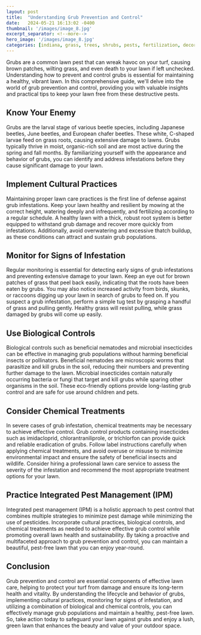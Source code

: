 ```yaml
---
layout: post
title:  "Understanding Grub Prevention and Control"
date:   2024-05-21 16:13:02 -0400
thumbnail: '/images/image_8.jpg'
excerpt_separator: <!--more-->
hero_image: '/images/image_8.jpg'
categories: [indiana, grass, trees, shrubs, pests, fertilization, decoration, curb appeal, garden, flowers, recreation]
---
```

Grubs are a common lawn pest that can wreak havoc on your turf, causing brown patches, wilting grass, and even death to your lawn if left unchecked. <!--more-->Understanding how to prevent and control grubs is essential for maintaining a healthy, vibrant lawn. In this comprehensive guide, we'll delve into the world of grub prevention and control, providing you with valuable insights and practical tips to keep your lawn free from these destructive pests.

## Know Your Enemy
Grubs are the larval stage of various beetle species, including Japanese beetles, June beetles, and European chafer beetles. These white, C-shaped larvae feed on grass roots, causing extensive damage to lawns. Grubs typically thrive in moist, organic-rich soil and are most active during the spring and fall months. By familiarizing yourself with the appearance and behavior of grubs, you can identify and address infestations before they cause significant damage to your lawn.

## Implement Cultural Practices
Maintaining proper lawn care practices is the first line of defense against grub infestations. Keep your lawn healthy and resilient by mowing at the correct height, watering deeply and infrequently, and fertilizing according to a regular schedule. A healthy lawn with a thick, robust root system is better equipped to withstand grub damage and recover more quickly from infestations. Additionally, avoid overwatering and excessive thatch buildup, as these conditions can attract and sustain grub populations.

## Monitor for Signs of Infestation
Regular monitoring is essential for detecting early signs of grub infestations and preventing extensive damage to your lawn. Keep an eye out for brown patches of grass that peel back easily, indicating that the roots have been eaten by grubs. You may also notice increased activity from birds, skunks, or raccoons digging up your lawn in search of grubs to feed on. If you suspect a grub infestation, perform a simple tug test by grasping a handful of grass and pulling gently. Healthy grass will resist pulling, while grass damaged by grubs will come up easily.

## Use Biological Controls
Biological controls such as beneficial nematodes and microbial insecticides can be effective in managing grub populations without harming beneficial insects or pollinators. Beneficial nematodes are microscopic worms that parasitize and kill grubs in the soil, reducing their numbers and preventing further damage to the lawn. Microbial insecticides contain naturally occurring bacteria or fungi that target and kill grubs while sparing other organisms in the soil. These eco-friendly options provide long-lasting grub control and are safe for use around children and pets.

## Consider Chemical Treatments
In severe cases of grub infestation, chemical treatments may be necessary to achieve effective control. Grub control products containing insecticides such as imidacloprid, chlorantraniliprole, or trichlorfon can provide quick and reliable eradication of grubs. Follow label instructions carefully when applying chemical treatments, and avoid overuse or misuse to minimize environmental impact and ensure the safety of beneficial insects and wildlife. Consider hiring a professional lawn care service to assess the severity of the infestation and recommend the most appropriate treatment options for your lawn.

## Practice Integrated Pest Management (IPM)
Integrated pest management (IPM) is a holistic approach to pest control that combines multiple strategies to minimize pest damage while minimizing the use of pesticides. Incorporate cultural practices, biological controls, and chemical treatments as needed to achieve effective grub control while promoting overall lawn health and sustainability. By taking a proactive and multifaceted approach to grub prevention and control, you can maintain a beautiful, pest-free lawn that you can enjoy year-round.

## Conclusion
Grub prevention and control are essential components of effective lawn care, helping to protect your turf from damage and ensure its long-term health and vitality. By understanding the lifecycle and behavior of grubs, implementing cultural practices, monitoring for signs of infestation, and utilizing a combination of biological and chemical controls, you can effectively manage grub populations and maintain a healthy, pest-free lawn. So, take action today to safeguard your lawn against grubs and enjoy a lush, green lawn that enhances the beauty and value of your outdoor space.
